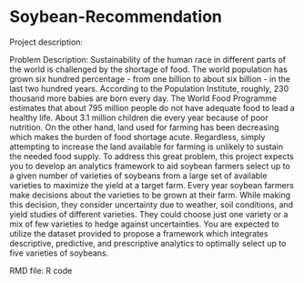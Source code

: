 # Soybean-Recommendation
Project description: 

Problem Description: Sustainability of the human race in different parts of the world is
challenged by the shortage of food. The world population has grown six hundred
percentage - from one billion to about six billion - in the last two hundred years. According
to the Population Institute, roughly, 230 thousand more babies are born every day. The
World Food Programme estimates that about 795 million people do not have adequate
food to lead a healthy life. About 3.1 million children die every year because of poor
nutrition. On the other hand, land used for farming has been decreasing which makes the
burden of food shortage acute. Regardless, simply attempting to increase the land
available for farming is unlikely to sustain the needed food supply. To address this great
problem, this project expects you to develop an analytics framework to aid soybean
farmers select up to a given number of varieties of soybeans from a large set of available
varieties to maximize the yield at a target farm.
Every year soybean farmers make decisions about the varieties to be grown at their farm.
While making this decision, they consider uncertainty due to weather, soil conditions, and
yield studies of different varieties. They could choose just one variety or a mix of few
varieties to hedge against uncertainties. You are expected to utilize the dataset provided
to propose a framework which integrates descriptive, predictive, and prescriptive analytics
to optimally select up to five varieties of soybeans.


RMD file: R code
